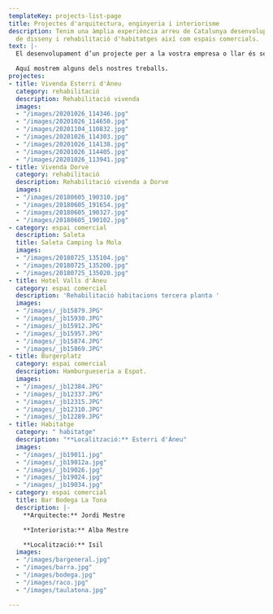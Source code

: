 ```yaml
---
templateKey: projects-list-page
title: Projectes d'arquitectura, enginyeria i interiorisme
description: Tenim una àmplia experiència arreu de Catalunya desenvolupant projectes
  de disseny i rehabilitació d'habitatges així com espais comercials.
text: |-
  El desenvolupament d’un projecte per a la vostra empresa o llar és sempre un treball complex. Nosaltres ho gestionem amb eficàcia i rapidesa.

  Aquí mostrem alguns dels nostres treballs.
projectes:
- title: Vivenda Esterri d'Àneu
  category: rehabilitació
  description: Rehabilitació vivenda
  images:
  - "/images/20201026_114346.jpg"
  - "/images/20201026_114650.jpg"
  - "/images/20201104_110832.jpg"
  - "/images/20201026_114303.jpg"
  - "/images/20201026_114138.jpg"
  - "/images/20201026_114405.jpg"
  - "/images/20201026_113941.jpg"
- title: Vivenda Dorve
  category: rehabilitació
  description: Rehabilitació vivenda a Dorve
  images:
  - "/images/20180605_190310.jpg"
  - "/images/20180605_191654.jpg"
  - "/images/20180605_190327.jpg"
  - "/images/20180605_190102.jpg"
- category: espai comercial
  description: Saleta
  title: Saleta Camping la Mola
  images:
  - "/images/20180725_135104.jpg"
  - "/images/20180725_135200.jpg"
  - "/images/20180725_135020.jpg"
- title: Hotel Valls d'Àneu
  category: espai comercial
  description: 'Rehabilitació habitacions tercera planta '
  images:
  - "/images/_jb15879.JPG"
  - "/images/_jb15930.JPG"
  - "/images/_jb15912.JPG"
  - "/images/_jb15957.JPG"
  - "/images/_jb15874.JPG"
  - "/images/_jb15869.JPG"
- title: Burgerplatz
  category: espai comercial
  description: Hamburgueseria a Espot.
  images:
  - "/images/_jb12384.JPG"
  - "/images/_jb12337.JPG"
  - "/images/_jb12315.JPG"
  - "/images/_jb12310.JPG"
  - "/images/_jb12289.JPG"
- title: Habitatge
  category: " habitatge"
  description: "**Localització:** Esterri d'Àneu"
  images:
  - "/images/_jb19011.jpg"
  - "/images/_jb19012a.jpg"
  - "/images/_jb19026.jpg"
  - "/images/_jb19024.jpg"
  - "/images/_jb19034.jpg"
- category: espai comercial
  title: Bar Bodega La Tona
  description: |-
    **Arquitecte:** Jordi Mestre

    **Interiorista:** Alba Mestre

    **Localització:** Isil
  images:
  - "/images/bargeneral.jpg"
  - "/images/barra.jpg"
  - "/images/bodega.jpg"
  - "/images/raco.jpg"
  - "/images/taulatona.jpg"

---
```

